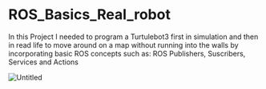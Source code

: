 # ROS_Basics_Real_robot

In this Project I needed to program a Turtulebot3 first in simulation and then in read life to move around on a map without running into the walls by incorporating basic ROS concepts such as: ROS Publishers, Suscribers, Services and Actions

![Untitled](https://user-images.githubusercontent.com/77409867/150668028-c387a37a-ec27-4075-8814-68cf03d6c3bd.png)
